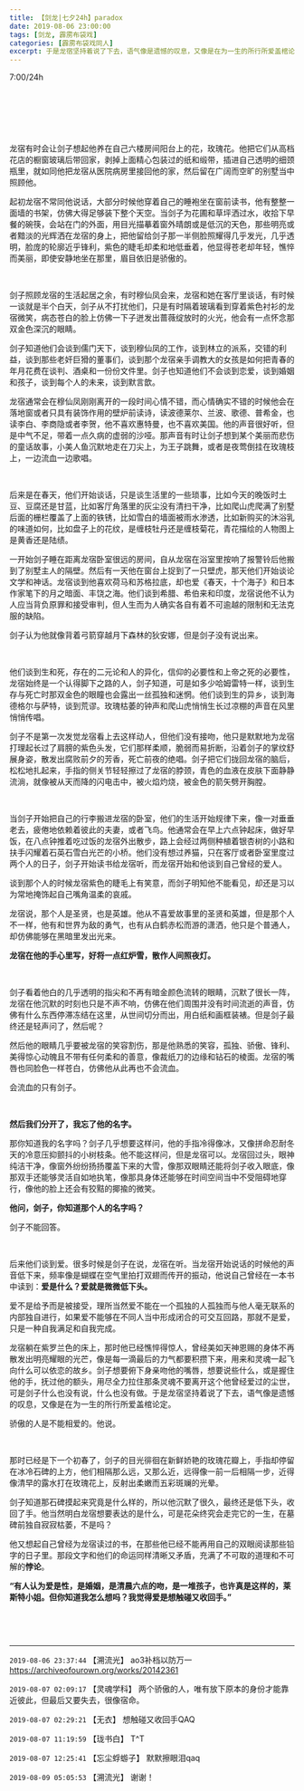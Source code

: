 ```yaml
---
title: 【剑龙|七夕24h】paradox
date: 2019-08-06 23:00:00
tags: [剑龙, 霹雳布袋戏]
categories: [霹雳布袋戏同人]
excerpt: 于是龙宿坚持着说了下去，语气像是遗憾的叹息，又像是在为一生的所行所爱盖棺论定。
---
```


<p>7:00/24h</p> 
<p><br /></p> 
<p><br /></p> 
<p><br /></p> 
<p>龙宿有时会让剑子想起他养在自己六楼房间阳台上的花，玫瑰花。他把它们从高档花店的橱窗玻璃后带回家，剥掉上面精心包装过的纸和缎带，插进自己透明的细颈瓶里，就如同他把龙宿从医院病房里接回他的家，然后留在广阔而空旷的别墅当中照顾他。</p> 
<p>起初龙宿不常同他说话，大部分时候他穿着自己的睡袍坐在窗前读书，他有整整一面墙的书架，仿佛大得足够装下整个天空。当剑子为花圃和草坪洒过水，收拾下早餐的碗筷，会站在门的外面，用目光描摹着窗外晴朗或是低沉的天色，那些明亮或者黯淡的光辉洒在龙宿的身上，把他留给剑子那一半侧脸照耀得几乎发光，几乎透明，脸庞的轮廓近乎锋利，紫色的睫毛却柔和地低垂着，他显得苍老却年轻，憔悴而美丽，即使安静地坐在那里，眉目依旧是骄傲的。</p> 
<p>&nbsp;</p> 
<p>剑子照顾龙宿的生活起居之余，有时穆仙凤会来，龙宿和她在客厅里谈话，有时候一谈就是半个白天，剑子从不打扰他们，只是有时隔着玻璃看到穿着紫色衬衫的龙宿微笑，病态苍白的脸上仿佛一下子迸发出蔷薇绽放时的火光，他会有一点怀念那双金色深沉的眼睛。</p> 
<p>剑子知道他们会谈到儒门天下，谈到穆仙凤的工作，谈到林立的派系，交错的利益，谈到那些老奸巨猾的董事们，谈到那个龙宿亲手调教大的女孩是如何把青春的年月花费在谈判、酒桌和一份份文件里。剑子也知道他们不会谈到恋爱，谈到婚姻和孩子，谈到每个人的未来，谈到默言歆。</p> 
<p>龙宿通常会在穆仙凤刚刚离开的一段时间心情不错，而心情确实不错的时候他会在落地窗或者只具有装饰作用的壁炉前读诗，读波德莱尔、兰波、歌德、普希金，也读李白、李商隐或者李贺，他不喜欢惠特曼，也不喜欢美国。他的声音很好听，但是中气不足，带着一点久病的虚弱的沙哑。那声音有时让剑子想到某个美丽而悲伤的童话故事，小美人鱼沉默地走在刀尖上，为王子跳舞，或者是夜莺倒挂在玫瑰枝上，一边流血一边歌唱。</p> 
<p>&nbsp;</p> 
<p>后来是在春天，他们开始谈话，只是谈生活里的一些琐事，比如今天的晚饭时土豆、豆腐还是甘蓝，比如客厅角落里的灰尘没有清扫干净，比如爬山虎爬满了别墅后面的栅栏覆盖了上面的铁锈，比如雪白的墙面被雨水渗透，比如新购买的沐浴乳的味道如何，比如盘子上的花纹，是缠枝牡丹还是缠枝菊花，青花描绘的人物图上是黄香还是陆绩。</p> 
<p>一开始剑子睡在距离龙宿卧室很远的房间，自从龙宿在浴室里按响了报警铃后他搬到了别墅主人的隔壁。然后有一天他在窗台上捉到了一只壁虎，那天他们开始谈论文学和神话。龙宿谈到他喜欢荷马和苏格拉底，却也爱《春天，十个海子》和日本作家笔下的月之暗面、丰饶之海。他们谈到希腊、希伯来和印度，龙宿说他不认为人应当背负原罪和接受审判，但人生而为人确实各自有着不可逾越的限制和无法克服的缺陷。</p> 
<p>剑子认为他就像背着弓箭穿越月下森林的狄安娜，但是剑子没有说出来。</p> 
<p>&nbsp;</p> 
<p>他们谈到生和死，存在的二元论和人的异化，信仰的必要性和上帝之死的必要性，龙宿始终是一个认得脚下之路的人，剑子知道，可是如多少哈姆雷特一样，谈到生存与死亡时那双金色的眼瞳也会露出一丝孤独和迷惘。他们谈到生的异乡，谈到海德格尔与萨特，谈到荒谬。玫瑰枯萎的钟声和爬山虎悄悄生长过凉棚的声音在风里悄悄传唱。</p> 
<p>剑子不是第一次发觉龙宿看上去这样动人，但他们没有接吻，他只是默默地为龙宿打理起长过了肩膀的紫色头发，它们那样柔顺，脆弱而易折断，沿着剑子的掌纹舒展身姿，散发出腐败前夕的芳香，死亡前夜的绝唱。剑子把它们拢回龙宿的脑后，松松地扎起来，手指的侧关节轻轻擦过了龙宿的脖颈，青色的血液在皮肤下面静静流淌，就像被从天而降的闪电击中，被火焰灼烧，被金色的箭矢劈开胸膛。</p> 
<p>&nbsp;</p> 
<p>当剑子开始把自己的行李搬进龙宿的卧室，他们的生活开始规律下来，像一对垂垂老去，疲倦地依赖着彼此的夫妻，或者飞鸟。他通常会在早上六点钟起床，做好早饭，在八点钟推着吃过饭的龙宿外出散步，路上会经过两侧种植着银杏树的小路和扶手闪耀着石英石雪白光芒的小桥。他们没有想过养猫，只在客厅或者卧室里度过两个人的日子，剑子开始读书给龙宿听，而龙宿开始和他谈到自己曾经的爱人。</p> 
<p>谈到那个人的时候龙宿紫色的睫毛上有笑意，而剑子明知他不能看见，却还是习以为常地掩饰起自己嘴角温柔的哀戚。</p> 
<p>龙宿说，那个人是圣贤，也是英雄。他从不喜爱故事里的圣贤和英雄，但是那个人不一样，他有和世界为敌的勇气，也有从白鹤赤松而游的潇洒，他只是个普通人，却仿佛能够在黑暗里发出光来。</p> 
<p><strong>龙宿在他的手心里写，好将一点红炉雪，散作人间照夜灯。</strong></p> 
<p>&nbsp;</p> 
<p>剑子看着他白的几乎透明的指尖和不再有暗金颜色流转的眼睛，沉默了很长一阵，龙宿在他沉默的时刻也只是不声不响，仿佛在他们周围并没有时间流逝的声音，仿佛有什么东西停滞冻结在这里，从世间切分而出，用白纸和画框装裱。但是剑子最终还是轻声问了，然后呢？</p> 
<p>然后他的眼睛几乎要被龙宿的笑容割伤，那是他熟悉的笑容，孤独、骄傲、锋利、美得惊心动魄且不带有任何柔和的善意，像裁纸刀的边缘和钻石的棱面。龙宿的嘴唇也同脸色一样苍白，仿佛他从此再也不会流血。</p> 
<p>会流血的只有剑子。</p> 
<p>&nbsp;</p> 
<p><strong>然后我们分开了，我忘了他的名字。</strong></p> 
<p>那你知道我的名字吗？剑子几乎想要这样问，他的手指冷得像冰，又像拼命忍耐冬天的冷意压抑颤抖的小树枝条。他不能这样问，但是龙宿可以。龙宿回过头，眼神纯洁干净，像窗外纷纷扬扬覆盖下来的大雪，像那双眼睛还能将剑子收入眼底，像那双手还能够灵活自如地执笔，像那具身体还能够在时间空间当中不受阻碍地穿行，像他的脸上还会有狡黠的揶揄的微笑。</p> 
<p><strong>他问，剑子，你知道那个人的名字吗？</strong></p> 
<p>剑子不能回答。</p> 
<p>&nbsp;</p> 
<p>后来他们谈到爱。很多时候是剑子在说，龙宿在听。当龙宿开始说话的时候他的声音低下来，频率像是蝴蝶在空气里拍打双翅而传开的振动，他说自己曾经在一本书中读到：<strong>爱是什么？爱就是微微低下头。</strong></p> 
<p>爱不是给予而是被接受，理所当然爱不能在一个孤独的人孤独而与他人毫无联系的内部独自进行，如果爱不能够在不同人当中形成闭合的可交互回路，那就不是爱，只是一种自我满足和自我完成。</p> 
<p>龙宿躺在紫罗兰色的床上，那时他已经憔悴得惊人，曾经美如天神恩赐的身体不再散发出明亮耀眼的光芒，像是每一滴最后的力气都要积攒下来，用来和灵魂一起飞向什么可以依恋的故乡。剑子想要俯下身亲吻他的嘴唇，想要说些什么，或是握住他的手，抚过他的额头，用尽全力拉住那条灵魂不要离开这个他曾经爱过的尘世，可是剑子什么也没有说，什么也没有做。于是龙宿坚持着说了下去，语气像是遗憾的叹息，又像是在为一生的所行所爱盖棺论定。</p> 
<p>骄傲的人是不能相爱的。他说。</p> 
<p>&nbsp;</p> 
<p>那时已经是下一个初春了，剑子的目光徘徊在新鲜娇艳的玫瑰花瓣上，手指却停留在冰冷石碑的上方，他们相隔那么远，又那么近，远得像一前一后相隔一步，近得像清早的露水打在玫瑰花上，反射出柔嫩而五彩斑斓的光晕。</p> 
<p>剑子知道那石碑摸起来究竟是什么样的，所以他沉默了很久，最终还是低下头，收回了手。他当然明白龙宿想要表达的是什么，可是花朵终究会走完它的一生，在墓碑前独自寂寂枯萎，不是吗？</p> 
<p>他又想起自己曾经为龙宿读过的书，在那些他已经不能再用自己的双眼阅读那些铅字的日子里。那段文字和他们的命运同样清晰又矛盾，充满了不可取的道理和不可解的<strong>悖论</strong>。</p> 
<p><strong>“有人认为爱是性，是婚姻，是清晨六点的吻，是一堆孩子，也许真是这样的，莱斯特小姐。但你知道我怎么想吗？我觉得爱是想触碰又收回手。”</strong></p> 
<p><br /></p> 
<p>&nbsp;</p>

<!-- more -->

---

`2019-08-06 23:37:44` 【溯流光】 ao3补档以防万一 <https://archiveofourown.org/works/20142361>

`2019-08-07 02:09:17` 【灵魂学科】 两个骄傲的人，唯有放下原本的身份才能靠近彼此，但最后又要失去，很像宿命。

`2019-08-07 02:29:21` 【无衣】 想触碰又收回手QAQ

`2019-08-07 11:19:59` 【珑书白】 T^T

`2019-08-07 12:25:41` 【忘尘蜉蝣子】 默默擦眼泪qaq

`2019-08-09 05:05:53` 【溯流光】 谢谢！
